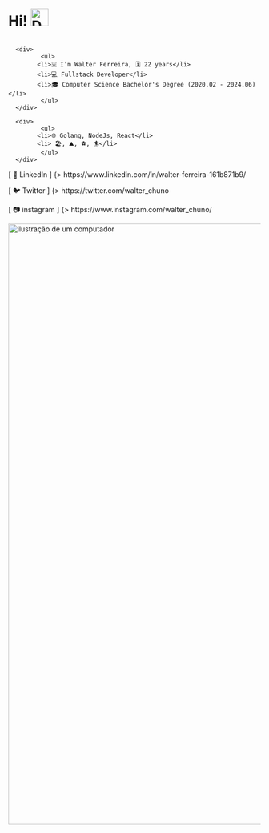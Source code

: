 
<div style="display: flex;" >
	<h1> Hi! <img src="https://user-images.githubusercontent.com/74038190/216120974-24a76b31-7f39-41f1-a38f-b3c1377cc612.png" alt="Dragon Face" width="35" height="35" />
</h1>

</div>

      <div>
             <ul>
		    <li>🇼 I’m Walter Ferreira, 🗓️ 22 years</li>
    	    <li>💻 Fullstack Developer</li>
		    <li>🎓 Computer Science Bachelor's Degree (2020.02 - 2024.06) ️</li>
             </ul>
      </div>

      <div>
             <ul>
		    <li>🌐 Golang, NodeJs, React</li>
    	    <li> 🏖, ⛰️, ⚽, 🏄</li>
             </ul>
      </div>

<div>
 <p>[ 💼 LinkedIn ] {>  https://www.linkedin.com/in/walter-ferreira-161b871b9/ </p>
	<p>[ 🐦 Twitter ] {>  https://twitter.com/walter_chuno </p>
<p>	[ 📷 instagram ] {>  https://www.instagram.com/walter_chuno/</p>
</div>
<img src="https://holopin.me/walterjunior" alt="ilustração de um computador" min-width="400px" width="1200px" align="start">
